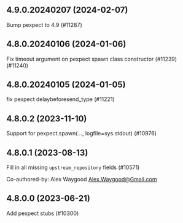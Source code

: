 ## 4.9.0.20240207 (2024-02-07)

Bump pexpect to 4.9 (#11287)

## 4.8.0.20240106 (2024-01-06)

Fix timeout argument on pexpect spawn class constructor (#11239) (#11240)

## 4.8.0.20240105 (2024-01-05)

fix pexpect delaybeforesend_type (#11221)

## 4.8.0.2 (2023-11-10)

Support for pexpect.spawn(..., logfile=sys.stdout) (#10976)

## 4.8.0.1 (2023-08-13)

Fill in all missing `upstream_repository` fields (#10571)

Co-authored-by: Alex Waygood <Alex.Waygood@Gmail.com>

## 4.8.0.0 (2023-06-21)

Add pexpect stubs (#10300)

